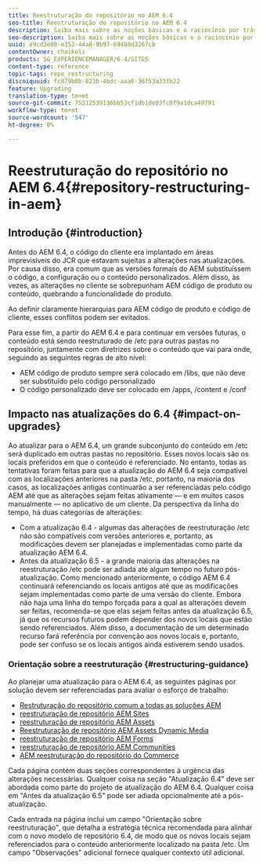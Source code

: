 ```yaml
---
title: Reestruturação do repositório no AEM 6.4
seo-title: Reestruturação do repositório no AEM 6.4
description: Saiba mais sobre as noções básicas e o raciocínio por trás da reestruturação do repositório no AEM 6.4
seo-description: Saiba mais sobre as noções básicas e o raciocínio por trás da reestruturação do repositório no AEM 6.4
uuid: e9cd3e88-e352-44a8-9b97-69488d3267cb
contentOwner: chaikels
products: SG_EXPERIENCEMANAGER/6.4/SITES
content-type: reference
topic-tags: repo_restructuring
discoiquuid: fc879b0b-823b-4bdc-aaa6-36f53a33fb22
feature: Upgrading
translation-type: tm+mt
source-git-commit: 75312539136bb53cf1db1de03fc0f9a1dca49791
workflow-type: tm+mt
source-wordcount: '547'
ht-degree: 0%

---
```



# Reestruturação do repositório no AEM 6.4{#repository-restructuring-in-aem}

## Introdução {#introduction}

Antes do AEM 6.4, o código do cliente era implantado em áreas imprevisíveis do JCR que estavam sujeitas a alterações nas atualizações. Por causa disso, era comum que as versões formais do AEM substituíssem o código, a configuração ou o conteúdo personalizados. Além disso, às vezes, as alterações no cliente se sobrepunham AEM código de produto ou conteúdo, quebrando a funcionalidade do produto.

Ao definir claramente hierarquias para AEM código de produto e código de cliente, esses conflitos podem ser evitados.

Para esse fim, a partir do AEM 6.4 e para continuar em versões futuras, o conteúdo está sendo reestruturado de /etc para outras pastas no repositório, juntamente com diretrizes sobre o conteúdo que vai para onde, seguindo as seguintes regras de alto nível:

* AEM código de produto sempre será colocado em /libs, que não deve ser substituído pelo código personalizado
* O código personalizado deve ser colocado em /apps, /content e /conf

## Impacto nas atualizações do 6.4 {#impact-on-upgrades}

Ao atualizar para o AEM 6.4, um grande subconjunto do conteúdo em /etc será duplicado em outras pastas no repositório. Esses novos locais são os locais preferidos em que o conteúdo é referenciado. No entanto, todas as tentativas foram feitas para que a atualização do AEM 6.4 seja compatível com as localizações anteriores na pasta /etc, portanto, na maioria dos casos, as localizações antigas continuarão a ser referenciadas pelo código AEM até que as alterações sejam feitas ativamente — e em muitos casos manualmente — no aplicativo de um cliente. Da perspectiva da linha do tempo, há duas categorias de alterações:

* Com a atualização 6.4 - algumas das alterações de reestruturação /etc não são compatíveis com versões anteriores e, portanto, as modificações devem ser planejadas e implementadas como parte da atualização AEM 6.4.
* Antes da atualização 6.5 - a grande maioria das alterações na reestruturação /etc pode ser adiada até algum tempo no futuro pós-atualização. Como mencionado anteriormente, o código AEM 6.4 continuará referenciando os locais antigos até que as modificações sejam implementadas como parte de uma versão do cliente. Embora não haja uma linha do tempo forçada para a qual as alterações devem ser feitas, recomenda-se que elas sejam feitas antes da atualização 6.5, já que os recursos futuros podem depender dos novos locais que estão sendo referenciados. Além disso, a documentação de um determinado recurso fará referência por convenção aos novos locais e, portanto, pode ser confuso se os locais antigos ainda estiverem sendo usados.

### Orientação sobre a reestruturação {#restructuring-guidance}

Ao planejar uma atualização para o AEM 6.4, as seguintes páginas por solução devem ser referenciadas para avaliar o esforço de trabalho:

* [Restruturação do repositório comum a todas as soluções AEM](/help/sites-deploying/all-repository-restructuring-in-aem-6-4.md)
* [reestruturação de repositório AEM Sites](/help/sites-deploying/sites-repository-restructuring-in-aem-6-4.md)
* [reestruturação de repositório AEM Assets](/help/sites-deploying/assets-repository-restructuring-in-aem-6-4.md)
* [Reestruturação de repositório AEM Assets Dynamic Media](/help/sites-deploying/dynamicmedia-repository-restructuring-in-aem-6-4.md)
* [reestruturação de repositório AEM Forms](/help/sites-deploying/forms-repository-restructuring-in-aem-6-4.md)
* [reestruturação de repositório AEM Communities](/help/sites-deploying/communities-repository-restructuring-in-aem-6-4.md)
* [AEM reestruturação do repositório do Commerce](/help/sites-deploying/ecommerce-repository-restructuring-in-aem-6-4.md)

Cada página contém duas seções correspondentes à urgência das alterações necessárias. Qualquer coisa na seção &quot;Atualização 6.4&quot; deve ser abordada como parte do projeto de atualização do AEM 6.4. Qualquer coisa em &quot;Antes da atualização 6.5&quot; pode ser adiada opcionalmente até a pós-atualização.

Cada entrada na página inclui um campo &quot;Orientação sobre reestruturação&quot;, que detalha a estratégia técnica recomendada para alinhar com o novo modelo de repositório 6.4, de modo que os novos locais sejam referenciados para o conteúdo anteriormente localizado na pasta /etc. Um campo &quot;Observações&quot; adicional fornece qualquer contexto útil adicional.

